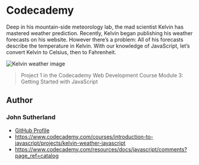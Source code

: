 # Codecademy

Deep in his mountain-side meteorology lab, the mad scientist Kelvin has mastered weather prediction. Recently, Kelvin began publishing his weather forecasts on his website. However there’s a problem: All of his forecasts describe the temperature in Kelvin. With our knowledge of JavaScript, let’s convert Kelvin to Celsius, then to Fahrenheit.

![Kelvin weather image](https://s3.amazonaws.com/codecademy-content/projects/introduction-to-javascript/learn-javascript-introduction/kelvin-weather/Kelvin+Thermometers.svg)

> Project 1 in the Codecademy Web Development Course Module 3: Getting Started with JavaScript

## Author

### John Sutherland

- [GitHub Profile](https://github.com/johnsutherlandiqx/)
- https://www.codecademy.com/courses/introduction-to-javascript/projects/kelvin-weather-javascript
- https://www.codecademy.com/resources/docs/javascript/comments?page_ref=catalog
